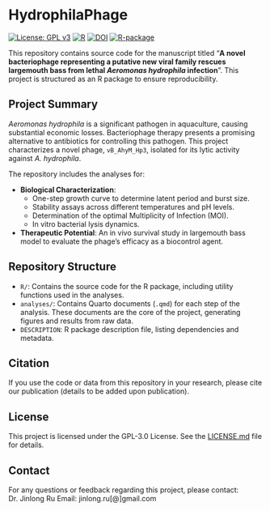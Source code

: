 
<!-- README.md is generated from README.Rmd. Please edit that file -->

# HydrophilaPhage

<!-- badges: start -->

[![License: GPL
v3](https://img.shields.io/badge/License-GPLv3-blue.svg)](https://www.gnu.org/licenses/gpl-3.0)
[![R](https://img.shields.io/badge/Language-R-blue.svg)](https://www.r-project.org/)
[![DOI](https://zenodo.org/badge/DOI/10.5281/zenodo.17454899.svg)](https://doi.org/10.5281/zenodo.17454899)
[![R-package](https://img.shields.io/github/r-package/v/rujinlong/HydrophilaPhage)](https://github.com/rujinlong/HydrophilaPhage)
<!-- badges: end -->

This repository contains source code for the manuscript titled “**A
novel bacteriophage representing a putative new viral family rescues
largemouth bass from lethal *Aeromonas hydrophila* infection**”. This
project is structured as an R package to ensure reproducibility.

## Project Summary

*Aeromonas hydrophila* is a significant pathogen in aquaculture, causing
substantial economic losses. Bacteriophage therapy presents a promising
alternative to antibiotics for controlling this pathogen. This project
characterizes a novel phage, `vB_AhyM_Hp3`, isolated for its lytic
activity against *A. hydrophila*.

The repository includes the analyses for:

- **Biological Characterization**:
  - One-step growth curve to determine latent period and burst size.
  - Stability assays across different temperatures and pH levels.
  - Determination of the optimal Multiplicity of Infection (MOI).
  - In vitro bacterial lysis dynamics.
- **Therapeutic Potential**: An in vivo survival study in largemouth
  bass model to evaluate the phage’s efficacy as a biocontrol agent.

## Repository Structure

- `R/`: Contains the source code for the R package, including utility
  functions used in the analyses.
- `analyses/`: Contains Quarto documents (`.qmd`) for each step of the
  analysis. These documents are the core of the project, generating
  figures and results from raw data.
- `DESCRIPTION`: R package description file, listing dependencies and
  metadata.

## Citation

If you use the code or data from this repository in your research,
please cite our publication (details to be added upon publication).

## License

This project is licensed under the GPL-3.0 License. See the
[LICENSE.md](LICENSE.md) file for details.

## Contact

For any questions or feedback regarding this project, please contact:
Dr. Jinlong Ru Email: jinlong.ru\[@\]gmail.com
